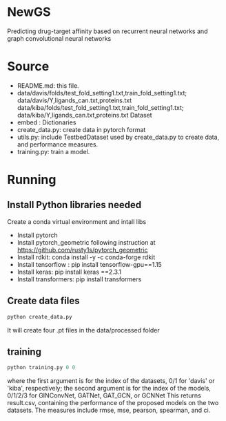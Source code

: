 # NewGS
Predicting drug-target affinity based on recurrent neural networks and graph convolutional neural networks

# Source
- README.md: this file.
- data/davis/folds/test_fold_setting1.txt,train_fold_setting1.txt; data/davis/Y,ligands_can.txt,proteins.txt data/kiba/folds/test_fold_setting1.txt,train_fold_setting1.txt; data/kiba/Y,ligands_can.txt,proteins.txt Dataset
- embed : Dictionaries
- create_data.py: create data in pytorch format
- utils.py: include TestbedDataset used by create_data.py to create data, and performance measures.
- training.py: train a  model.

# Running
## Install Python libraries needed
Create a conda virtual environment and intall libs
- Install pytorch
- Install pytorch_geometric following instruction at https://github.com/rusty1s/pytorch_geometric
- Install rdkit: conda install -y -c conda-forge rdkit
- Install tensorflow : pip install tensorflow-gpu==1.15
- Install keras: pip install keras ==2.3.1
- Install transformers: pip install transformers
## Create data files
```python
python create_data.py 
```
It will create four .pt files in the data/processed folder
## training
```python
python training.py 0 0
```
where the first argument is for the index of the datasets, 0/1 for 'davis' or 'kiba', respectively; the second argument is for the index of the models, 0/1/2/3 for GINConvNet, GATNet, GAT_GCN, or GCNNet
This returns result.csv, containing the performance of the proposed models on the two datasets. The measures include rmse, mse, pearson, spearman, and ci.


